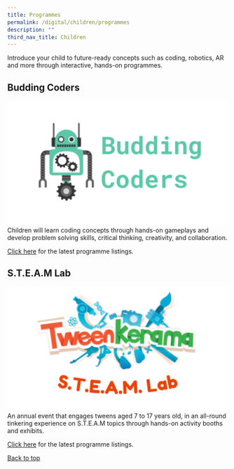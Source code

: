```yaml
---
title: Programmes
permalink: /digital/children/programmes
description: ""
third_nav_title: Children
---
```

Introduce your child to future-ready concepts such as coding, robotics, AR and more through interactive, hands-on programmes.

## **Budding Coders**
![Alt text for image on Isomer site](/images/digital/Digital-Prog-Children-01b.png)
Children will learn coding concepts through hands-on gameplays and develop problem solving skills, critical thinking, creativity, and collaboration. 

[Click here](https://www.eventbrite.sg/o/golibrary-national-library-board-singapore-26735252849) for the latest programme listings.


## **S.T.E.A.M Lab** 

![Alt text for image on Isomer site](/images/digital/Digital-Prog-Children-03.png)
An annual event that engages tweens aged 7 to 17 years old, in an all-round tinkering experience on S.T.E.A.M topics through hands-on activity booths and exhibits. 

[Click here](https://childrenandteens.nlb.gov.sg/services/programmes/tweenkerama  ) for the latest programme listings.

<p class="has-text-right margin--top--xl"><a href="#main-content">Back to top</a></p>